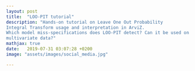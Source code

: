 ```yaml
---
layout: post
title:  "LOO-PIT tutorial"
description: "Hands-on tutorial on Leave One Out Probability
Integral Transform usage and interpretation in ArviZ.
Which model miss-specifications does LOO-PIT detect? Can it be used on
multivariate data?"
mathjax: true
date:   2019-07-31 03:07:28 +0200
image: "assets/images/social_media.jpg"

---
```


